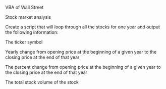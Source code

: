 VBA of Wall Street

Stock market analysis

Create a script that will loop through all the stocks for one year and output the following information:

The ticker symbol

Yearly change from opening price at the beginning of a given year to the closing price at the end of that year

The percent change from opening price at the beginning of a given year to the closing price at the end of that year

The total stock volume of the stock



